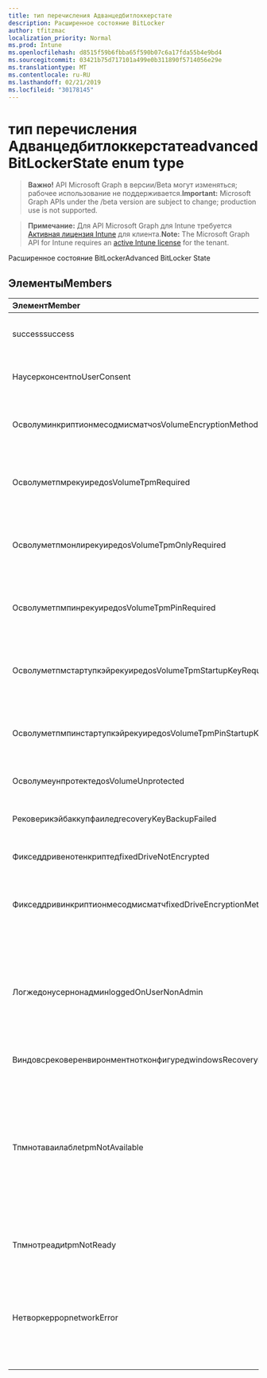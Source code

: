 ```yaml
---
title: тип перечисления Адванцедбитлоккерстате
description: Расширенное состояние BitLocker
author: tfitzmac
localization_priority: Normal
ms.prod: Intune
ms.openlocfilehash: d8515f59b6fbba65f590b07c6a17fda55b4e9bd4
ms.sourcegitcommit: 03421b75d717101a499e0b311890f5714056e29e
ms.translationtype: MT
ms.contentlocale: ru-RU
ms.lasthandoff: 02/21/2019
ms.locfileid: "30178145"
---
```

# <a name="advancedbitlockerstate-enum-type"></a><span data-ttu-id="53424-103">тип перечисления Адванцедбитлоккерстате</span><span class="sxs-lookup"><span data-stu-id="53424-103">advancedBitLockerState enum type</span></span>

> <span data-ttu-id="53424-104">**Важно!** API Microsoft Graph в версии/Beta могут изменяться; рабочее использование не поддерживается.</span><span class="sxs-lookup"><span data-stu-id="53424-104">**Important:** Microsoft Graph APIs under the /beta version are subject to change; production use is not supported.</span></span>

> <span data-ttu-id="53424-105">**Примечание:** Для API Microsoft Graph для Intune требуется [Активная лицензия Intune](https://go.microsoft.com/fwlink/?linkid=839381) для клиента.</span><span class="sxs-lookup"><span data-stu-id="53424-105">**Note:** The Microsoft Graph API for Intune requires an [active Intune license](https://go.microsoft.com/fwlink/?linkid=839381) for the tenant.</span></span>

<span data-ttu-id="53424-106">Расширенное состояние BitLocker</span><span class="sxs-lookup"><span data-stu-id="53424-106">Advanced BitLocker State</span></span>

## <a name="members"></a><span data-ttu-id="53424-107">Элементы</span><span class="sxs-lookup"><span data-stu-id="53424-107">Members</span></span>
|<span data-ttu-id="53424-108">Элемент</span><span class="sxs-lookup"><span data-stu-id="53424-108">Member</span></span>|<span data-ttu-id="53424-109">Значение</span><span class="sxs-lookup"><span data-stu-id="53424-109">Value</span></span>|<span data-ttu-id="53424-110">Описание</span><span class="sxs-lookup"><span data-stu-id="53424-110">Description</span></span>|
|:---|:---|:---|
|<span data-ttu-id="53424-111">success</span><span class="sxs-lookup"><span data-stu-id="53424-111">success</span></span>|<span data-ttu-id="53424-112">нуль</span><span class="sxs-lookup"><span data-stu-id="53424-112">0</span></span>|<span data-ttu-id="53424-113">Успешное выполнение расширенного состояния BitLocker</span><span class="sxs-lookup"><span data-stu-id="53424-113">Advanced BitLocker State Success</span></span>|
|<span data-ttu-id="53424-114">Наусерконсент</span><span class="sxs-lookup"><span data-stu-id="53424-114">noUserConsent</span></span>|<span data-ttu-id="53424-115">1,1</span><span class="sxs-lookup"><span data-stu-id="53424-115">1</span></span>|<span data-ttu-id="53424-116">Пользователь никогда не дал согласие на шифрование</span><span class="sxs-lookup"><span data-stu-id="53424-116">User never gave consent for Encryption</span></span>|
|<span data-ttu-id="53424-117">Осволуминкриптионмесодмисматч</span><span class="sxs-lookup"><span data-stu-id="53424-117">osVolumeEncryptionMethodMismatch</span></span>|<span data-ttu-id="53424-118">2</span><span class="sxs-lookup"><span data-stu-id="53424-118">2</span></span>|<span data-ttu-id="53424-119">Способ шифрования тома ОС отличается от того, который задан политикой</span><span class="sxs-lookup"><span data-stu-id="53424-119">Encryption method of OS Volume is different than that set by policy</span></span>|
|<span data-ttu-id="53424-120">Осволуметпмрекуиред</span><span class="sxs-lookup"><span data-stu-id="53424-120">osVolumeTpmRequired</span></span>|<span data-ttu-id="53424-121">4</span><span class="sxs-lookup"><span data-stu-id="53424-121">4</span></span>|<span data-ttu-id="53424-122">TPM не используется для защиты тома ОС, но является обязательным для политики</span><span class="sxs-lookup"><span data-stu-id="53424-122">TPM not used for protection of OS volume, but is required by policy</span></span>|
|<span data-ttu-id="53424-123">Осволуметпмонлирекуиред</span><span class="sxs-lookup"><span data-stu-id="53424-123">osVolumeTpmOnlyRequired</span></span>|<span data-ttu-id="53424-124">8,5</span><span class="sxs-lookup"><span data-stu-id="53424-124">8</span></span>|<span data-ttu-id="53424-125">Защита только TPM не используется для тома ОС, но является обязательной для политики</span><span class="sxs-lookup"><span data-stu-id="53424-125">TPM only protection not used for OS volume, but is required by policy</span></span>|
|<span data-ttu-id="53424-126">Осволуметпмпинрекуиред</span><span class="sxs-lookup"><span data-stu-id="53424-126">osVolumeTpmPinRequired</span></span>|<span data-ttu-id="53424-127">столбцов</span><span class="sxs-lookup"><span data-stu-id="53424-127">16</span></span>|<span data-ttu-id="53424-128">TPM + защита ПИН-кода не используется для тома ОС, но она является обязательной для политики</span><span class="sxs-lookup"><span data-stu-id="53424-128">TPM+PIN protection not used for OS volume, but is required by policy</span></span>|
|<span data-ttu-id="53424-129">Осволуметпмстартупкэйрекуиред</span><span class="sxs-lookup"><span data-stu-id="53424-129">osVolumeTpmStartupKeyRequired</span></span>|<span data-ttu-id="53424-130">32</span><span class="sxs-lookup"><span data-stu-id="53424-130">32</span></span>|<span data-ttu-id="53424-131">TPM + защита ключа запуска не используется для тома ОС, но она является обязательной для политики</span><span class="sxs-lookup"><span data-stu-id="53424-131">TPM+Startup Key protection not used for OS volume, but is required by policy</span></span>|
|<span data-ttu-id="53424-132">Осволуметпмпинстартупкэйрекуиред</span><span class="sxs-lookup"><span data-stu-id="53424-132">osVolumeTpmPinStartupKeyRequired</span></span>|<span data-ttu-id="53424-133">64</span><span class="sxs-lookup"><span data-stu-id="53424-133">64</span></span>|<span data-ttu-id="53424-134">TPM + ПИН + ключ запуска не используется для тома ОС, но является обязательным для политики</span><span class="sxs-lookup"><span data-stu-id="53424-134">TPM+PIN+Startup Key not used for OS volume, but is required by policy</span></span>|
|<span data-ttu-id="53424-135">Осволумеунпротектед</span><span class="sxs-lookup"><span data-stu-id="53424-135">osVolumeUnprotected</span></span>|<span data-ttu-id="53424-136">128</span><span class="sxs-lookup"><span data-stu-id="53424-136">128</span></span>|<span data-ttu-id="53424-137">Обнаружен незащищенный том ОС</span><span class="sxs-lookup"><span data-stu-id="53424-137">Un-protected OS Volume was detected</span></span>|
|<span data-ttu-id="53424-138">Рековерикэйбаккупфаилед</span><span class="sxs-lookup"><span data-stu-id="53424-138">recoveryKeyBackupFailed</span></span>|<span data-ttu-id="53424-139">256</span><span class="sxs-lookup"><span data-stu-id="53424-139">256</span></span>|<span data-ttu-id="53424-140">Сбой резервного копирования ключа восстановления</span><span class="sxs-lookup"><span data-stu-id="53424-140">Recovery key backup failed</span></span>|
|<span data-ttu-id="53424-141">Фикседдривенотенкриптед</span><span class="sxs-lookup"><span data-stu-id="53424-141">fixedDriveNotEncrypted</span></span>|<span data-ttu-id="53424-142">512</span><span class="sxs-lookup"><span data-stu-id="53424-142">512</span></span>|<span data-ttu-id="53424-143">Фиксированный диск не зашифрован</span><span class="sxs-lookup"><span data-stu-id="53424-143">Fixed Drive not encrypted</span></span>|
|<span data-ttu-id="53424-144">Фикседдривинкриптионмесодмисматч</span><span class="sxs-lookup"><span data-stu-id="53424-144">fixedDriveEncryptionMethodMismatch</span></span>|<span data-ttu-id="53424-145">1024</span><span class="sxs-lookup"><span data-stu-id="53424-145">1024</span></span>|<span data-ttu-id="53424-146">Метод шифрования жесткого диска отличается от того, который задан политикой</span><span class="sxs-lookup"><span data-stu-id="53424-146">Encryption method of Fixed Drive is different than that set by policy</span></span>|
|<span data-ttu-id="53424-147">Логжедонусернонадмин</span><span class="sxs-lookup"><span data-stu-id="53424-147">loggedOnUserNonAdmin</span></span>|<span data-ttu-id="53424-148">2048</span><span class="sxs-lookup"><span data-stu-id="53424-148">2048</span></span>|<span data-ttu-id="53424-149">Пользователь, воШедший в систему, не является администратором. Для этого необходимо, чтобы для политики Алловстандардусеренкриптион было задано значение 1.</span><span class="sxs-lookup"><span data-stu-id="53424-149">Logged on user is non-admin. This requires “AllowStandardUserEncryption” policy set to 1</span></span>|
|<span data-ttu-id="53424-150">Виндовсрековеренвиронментнотконфигуред</span><span class="sxs-lookup"><span data-stu-id="53424-150">windowsRecoveryEnvironmentNotConfigured</span></span>|<span data-ttu-id="53424-151">4096</span><span class="sxs-lookup"><span data-stu-id="53424-151">4096</span></span>|<span data-ttu-id="53424-152">WinRE не настроен</span><span class="sxs-lookup"><span data-stu-id="53424-152">WinRE is not configured</span></span>|
|<span data-ttu-id="53424-153">Тпмнотаваилабле</span><span class="sxs-lookup"><span data-stu-id="53424-153">tpmNotAvailable</span></span>|<span data-ttu-id="53424-154">8192</span><span class="sxs-lookup"><span data-stu-id="53424-154">8192</span></span>|<span data-ttu-id="53424-155">TPM недоступен для BitLocker.</span><span class="sxs-lookup"><span data-stu-id="53424-155">TPM is not available for BitLocker.</span></span> <span data-ttu-id="53424-156">Это означает, что ДОВЕРЕНный ПЛАТФОРМЕНный модуль отсутствует или для него задано переопределение реестра, а операционная система находится на диске с возможностью портативного или Рим-доступного</span><span class="sxs-lookup"><span data-stu-id="53424-156">This means TPM is not present, or TPM unavailable registry override is set or host OS is on portable/rome-able drive</span></span>|
|<span data-ttu-id="53424-157">Тпмнотреади</span><span class="sxs-lookup"><span data-stu-id="53424-157">tpmNotReady</span></span>|<span data-ttu-id="53424-158">16384</span><span class="sxs-lookup"><span data-stu-id="53424-158">16384</span></span>|<span data-ttu-id="53424-159">ДОВЕРЕНный ПЛАТФОРМЕНный модуль не готов для BitLocker</span><span class="sxs-lookup"><span data-stu-id="53424-159">TPM is not ready for BitLocker</span></span>|
|<span data-ttu-id="53424-160">Нетворкеррор</span><span class="sxs-lookup"><span data-stu-id="53424-160">networkError</span></span>|<span data-ttu-id="53424-161">32768</span><span class="sxs-lookup"><span data-stu-id="53424-161">32768</span></span>|<span data-ttu-id="53424-162">Сеть недоступна.</span><span class="sxs-lookup"><span data-stu-id="53424-162">Network not available.</span></span> <span data-ttu-id="53424-163">Это необходимо для резервного копирования ключа восстановления.</span><span class="sxs-lookup"><span data-stu-id="53424-163">This is required for recovery key backup.</span></span> <span data-ttu-id="53424-164">Этот отчет сообщается об устройствах, поддерживающих шифрование дисков</span><span class="sxs-lookup"><span data-stu-id="53424-164">This is reported for Drive Encryption capable devices</span></span>|





